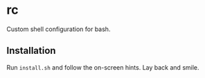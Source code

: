 # rc

Custom shell configuration for bash.

## Installation

Run `install.sh` and follow the on-screen hints. Lay back and smile.

